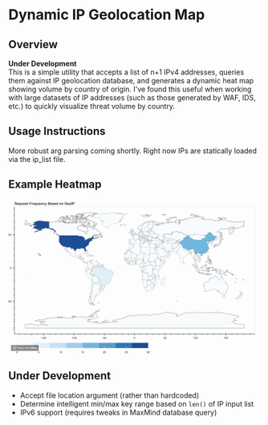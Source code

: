 # Dynamic IP Geolocation Map

## Overview
**Under Development**  
This is a simple utility that accepts a list of n+1 IPv4 addresses, queries them against IP geolocation database, and generates a dynamic heat map showing volume by country of origin. I've found this useful when working with large datasets of IP addresses (such as those generated by WAF, IDS, etc.) to quickly visualize threat volume by country.  

## Usage Instructions
More robust arg parsing coming shortly. Right now IPs are statically loaded via the ip_list file.  

## Example Heatmap
![Example Heatmap](demo/readme.gif)  

## Under Development
* Accept file location argument (rather than hardcoded)
* Determine intelligent min/max key range based on `len()` of IP input list
* IPv6 support (requires tweaks in MaxMind database query)
